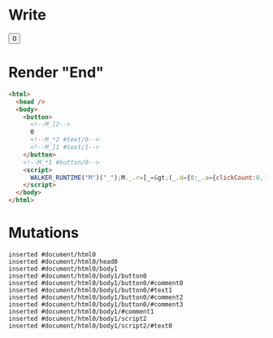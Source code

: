 # Write
  <button><!--M_[2-->0<!--M_*2 #text/0--><!--M_]1 #text/1--></button><!--M_*1 #button/0--><script>WALKER_RUNTIME("M")("_");M._.r=[_=>(_.d={0:_.a={clickCount:0,"#childScope/0":_.b={"#text/1!":_.c={}}},1:_.b,2:_.c},_.b.onClick=_._["packages/translator-tags/src/__tests__/fixtures/basic-component-renderBody/template.marko_0/onClick"](_.a),_.c._=_.a,_.b["#text/1("]=_._["packages/translator-tags/src/__tests__/fixtures/basic-component-renderBody/template.marko_1_renderer"](_.a),_.d),2,"packages/translator-tags/src/__tests__/fixtures/basic-component-renderBody/template.marko_1_clickCount/subscriber",1,"packages/translator-tags/src/__tests__/fixtures/basic-component-renderBody/components/my-button.marko_0_onClick",0];M._.w()</script>


# Render "End"
```html
<html>
  <head />
  <body>
    <button>
      <!--M_[2-->
      0
      <!--M_*2 #text/0-->
      <!--M_]1 #text/1-->
    </button>
    <!--M_*1 #button/0-->
    <script>
      WALKER_RUNTIME("M")("_");M._.r=[_=&gt;(_.d={0:_.a={clickCount:0,"#childScope/0":_.b={"#text/1!":_.c={}}},1:_.b,2:_.c},_.b.onClick=_._["packages/translator-tags/src/__tests__/fixtures/basic-component-renderBody/template.marko_0/onClick"](_.a),_.c._=_.a,_.b["#text/1("]=_._["packages/translator-tags/src/__tests__/fixtures/basic-component-renderBody/template.marko_1_renderer"](_.a),_.d),2,"packages/translator-tags/src/__tests__/fixtures/basic-component-renderBody/template.marko_1_clickCount/subscriber",1,"packages/translator-tags/src/__tests__/fixtures/basic-component-renderBody/components/my-button.marko_0_onClick",0];M._.w()
    </script>
  </body>
</html>
```

# Mutations
```
inserted #document/html0
inserted #document/html0/head0
inserted #document/html0/body1
inserted #document/html0/body1/button0
inserted #document/html0/body1/button0/#comment0
inserted #document/html0/body1/button0/#text1
inserted #document/html0/body1/button0/#comment2
inserted #document/html0/body1/button0/#comment3
inserted #document/html0/body1/#comment1
inserted #document/html0/body1/script2
inserted #document/html0/body1/script2/#text0
```